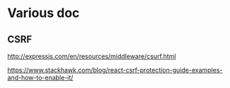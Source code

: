# Various doc

## CSRF

http://expressjs.com/en/resources/middleware/csurf.html

https://www.stackhawk.com/blog/react-csrf-protection-guide-examples-and-how-to-enable-it/
